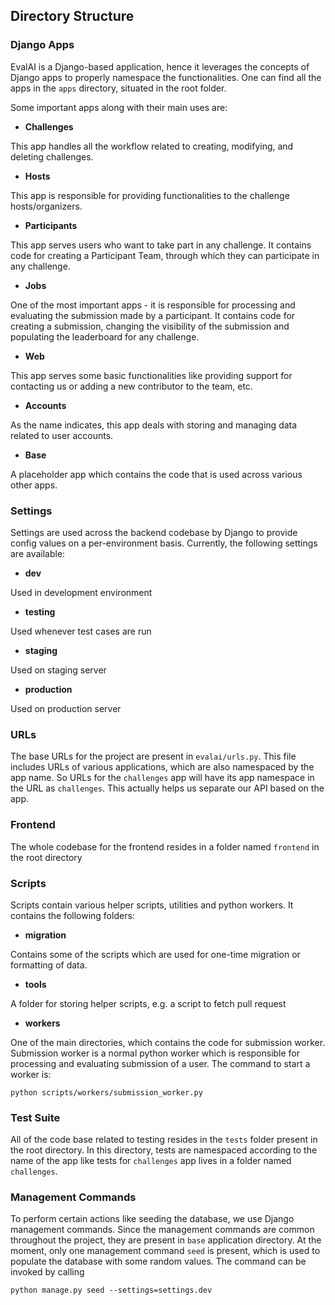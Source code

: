 ## Directory Structure

### Django Apps

EvalAI is a Django-based application, hence it leverages the concepts of Django apps to properly namespace the functionalities. One can find all the apps in the `apps` directory, situated in the root folder.

Some important apps along with their main uses are:

* **Challenges**

This app handles all the workflow related to creating, modifying, and deleting challenges.

* **Hosts**

This app is responsible for providing functionalities to the challenge hosts/organizers.

* **Participants**

This app serves users who want to take part in any challenge. It contains code for creating a Participant Team, through which they can participate in any challenge.

* **Jobs**

One of the most important apps - it is responsible for processing and evaluating the submission made by a participant. It contains code for creating a submission, changing the visibility of the submission and populating the leaderboard for any challenge.

* **Web**

This app serves some basic functionalities like providing support for contacting us or adding a new contributor to the team, etc.

* **Accounts**

As the name indicates, this app deals with storing and managing data related to user accounts.

* **Base**

A placeholder app which contains the code that is used across various other apps.


### Settings

Settings are used across the backend codebase by Django to provide config values on a per-environment basis. Currently, the following settings are available:

* **dev**

Used in development environment

* **testing**

Used whenever test cases are run

* **staging**

Used on staging server

* **production**

Used on production server

### URLs

The base URLs for the project are present in `evalai/urls.py`. This file includes URLs of various applications, which are also namespaced by the app name. So URLs for the `challenges` app will have its app namespace in the URL as `challenges`. This actually helps us separate our API based on the app.


### Frontend

The whole codebase for the frontend resides in a folder named `frontend` in the root directory


### Scripts

Scripts contain various helper scripts, utilities and python workers. It contains the following folders:

* **migration**

Contains some of the scripts which are used for one-time migration or formatting of data.

* **tools**

A folder for storing helper scripts, e.g. a script to fetch pull request

* **workers**

One of the main directories, which contains the code for submission worker. Submission worker is a normal python worker which is responsible for processing and evaluating submission of a user. The command to start a worker is:

```
python scripts/workers/submission_worker.py
```

### Test Suite

All of the code base related to testing resides in the `tests` folder present in the root directory. In this directory, tests are namespaced according to the name of the app like tests for `challenges` app lives in a folder named `challenges`.

### Management Commands

To perform certain actions like seeding the database, we use Django management commands. Since the management commands are common throughout the project, they are present in `base` application directory. At the moment, only one management command `seed` is present, which is used to populate the database with some random values. The command can be invoked by calling

```
python manage.py seed --settings=settings.dev
```
